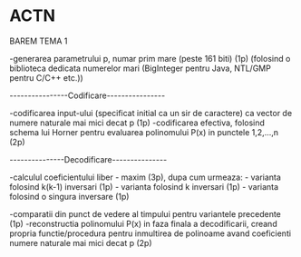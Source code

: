 # ACTN
 
BAREM TEMA 1

-generarea parametrului p, numar prim mare (peste 161 biti) (1p)
  (folosind o biblioteca dedicata numerelor mari (BigInteger pentru Java, NTL/GMP pentru C/C++ etc.))


----------------Codificare----------------

-codificarea input-ului (specificat initial ca un sir de caractere) ca vector de numere naturale mai mici decat p (1p)
-codificarea efectiva, folosind schema lui Horner pentru evaluarea polinomului P(x) in punctele 1,2,...,n (2p)


---------------Decodificare---------------

-calculul coeficientului liber - maxim (3p), dupa cum urmeaza:
                     - varianta folosind k(k-1) inversari (1p)
                     - varianta folosind k inversari (1p)
                     - varianta folosind o singura inversare (1p)

-comparatii din punct de vedere al timpului pentru variantele precedente (1p)
-reconstructia polinomului P(x) in faza finala a decodificarii, creand propria functie/procedura pentru inmultirea de polinoame avand coeficienti numere naturale mai mici decat p (2p)